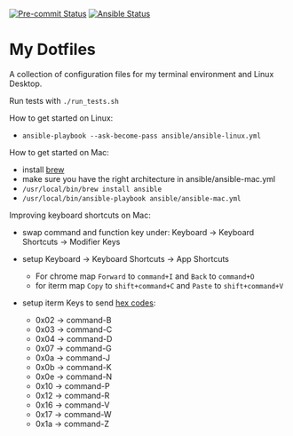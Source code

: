 <!-- markdownlint-disable-next-line -->
[![Pre-commit Status](https://github.com/sblask/dotfiles/actions/workflows/pre-commit.yml/badge.svg)](https://github.com/sblask/dotfiles/actions/workflows/pre-commit.yml)
[![Ansible Status](https://github.com/sblask/dotfiles/actions/workflows/ansible-test.yml/badge.svg)](https://github.com/sblask/dotfiles/actions/workflows/ansible-test.yml)

My Dotfiles
===========

A collection of configuration files for my terminal environment and Linux
Desktop.

Run tests with `./run_tests.sh`

How to get started on Linux:

- `ansible-playbook --ask-become-pass ansible/ansible-linux.yml`

How to get started on Mac:

- install [brew](https://brew.sh/)
- make sure you have the right architecture in ansible/ansible-mac.yml
- `/usr/local/bin/brew install ansible`
- `/usr/local/bin/ansible-playbook ansible/ansible-mac.yml`

Improving keyboard shortcuts on Mac:

- swap command and function key under:
  Keyboard -> Keyboard Shortcuts -> Modifier Keys
- setup Keyboard -> Keyboard Shortcuts -> App Shortcuts
  - For chrome map `Forward` to `command+I` and `Back` to `command+O`
  - for iterm map `Copy` to `shift+command+C` and `Paste` to `shift+command+V`
- setup iterm Keys to send [hex codes](https://stackoverflow.com/questions/36321230/finding-the-hex-code-sequence-for-a-key-combination):

  - 0x02 -> command-B
  - 0x03 -> command-C
  - 0x04 -> command-D
  - 0x07 -> command-G
  - 0x0a -> command-J
  - 0x0b -> command-K
  - 0x0e -> command-N
  - 0x10 -> command-P
  - 0x12 -> command-R
  - 0x16 -> command-V
  - 0x17 -> command-W
  - 0x1a -> command-Z
